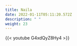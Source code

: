 ```yaml
---
title: Naila
date: 2022-01-11T05:11:20.572Z
description: " "
weight: 23
---
```

{{< youtube G4xdQyZ8Hy4 >}}